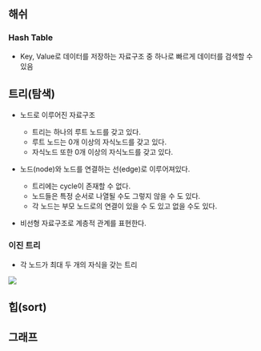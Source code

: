 ## 해쉬
### Hash Table
- Key, Value로 데이터를 저장하는 자료구조 중 하나로 빠르게 데이터를 검색할 수 있음

## 트리(탐색)
- 노드로 이루어진 자료구조
  - 트리는 하나의 루트 노드를 갖고 있다.
  - 루트 노드는 0개 이상의 자식노드를 갖고 있다.
  - 자식노드 또한 0개 이상의 자식노드를 갖고 있다.
- 노드(node)와 노드를 연결하는 선(edge)로 이루어져있다.
  - 트리에는 cycle이 존재할 수 없다.
  - 노드들은 특정 순서로 나열될 수도 그렇지 않을 수 도 있다.
  - 각 노드는 부모 노드로의 연결이 있을 수 도 있고 없을 수도 있다.  

- 비선형 자료구조로 계층적 관계를 표현한다.

### 이진 트리
- 각 노드가 최대 두 개의 자식을 갖는 트리
<image src="https://blog.kakaocdn.net/dn/blbjFV/btq1K3P9Y8v/H393OwoRI9lX8N3wrz9OO1/img.png"/>

## 힙(sort)
## 그래프

